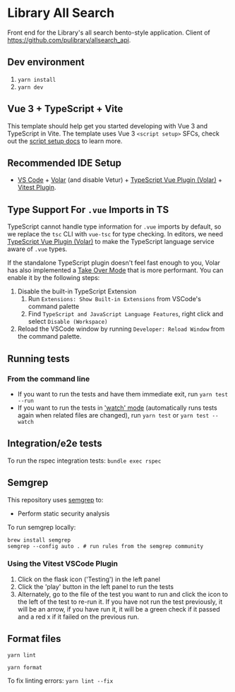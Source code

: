 # Library All Search

Front end for the Library's all search bento-style application. Client of
https://github.com/pulibrary/allsearch_api.

## Dev environment

1. `yarn install`
2. `yarn dev`

## Vue 3 + TypeScript + Vite

This template should help get you started developing with Vue 3 and TypeScript in Vite. The template uses Vue 3 `<script setup>` SFCs, check out the [script setup docs](https://v3.vuejs.org/api/sfc-script-setup.html#sfc-script-setup) to learn more.

## Recommended IDE Setup

- [VS Code](https://code.visualstudio.com/) + [Volar](https://marketplace.visualstudio.com/items?itemName=Vue.volar) (and disable Vetur) + [TypeScript Vue Plugin (Volar)](https://marketplace.visualstudio.com/items?itemName=Vue.vscode-typescript-vue-plugin) + [Vitest Plugin](https://marketplace.visualstudio.com/items?itemName=ZixuanChen.vitest-explorer).

## Type Support For `.vue` Imports in TS

TypeScript cannot handle type information for `.vue` imports by default, so we replace the `tsc` CLI with `vue-tsc` for type checking. In editors, we need [TypeScript Vue Plugin (Volar)](https://marketplace.visualstudio.com/items?itemName=Vue.vscode-typescript-vue-plugin) to make the TypeScript language service aware of `.vue` types.

If the standalone TypeScript plugin doesn't feel fast enough to you, Volar has also implemented a [Take Over Mode](https://github.com/johnsoncodehk/volar/discussions/471#discussioncomment-1361669) that is more performant. You can enable it by the following steps:

1. Disable the built-in TypeScript Extension
   1. Run `Extensions: Show Built-in Extensions` from VSCode's command palette
   2. Find `TypeScript and JavaScript Language Features`, right click and select `Disable (Workspace)`
2. Reload the VSCode window by running `Developer: Reload Window` from the command palette.

## Running tests

### From the command line

- If you want to run the tests and have them immediate exit, run `yarn test --run`
- If you want to run the tests in ['watch' mode](https://vitest.dev/guide/features.html#watch-mode) (automatically runs tests again when related files are changed), run `yarn test` or `yarn test --watch`

## Integration/e2e tests

To run the rspec integration tests: `bundle exec rspec`

## Semgrep

This repository uses [semgrep](https://semgrep.dev/) to:

- Perform static security analysis

To run semgrep locally:

```
brew install semgrep
semgrep --config auto . # run rules from the semgrep community
```

### Using the Vitest VSCode Plugin

1. Click on the flask icon ('Testing') in the left panel
1. Click the 'play' button in the left panel to run the tests
1. Alternately, go to the file of the test you want to run and click the icon to the left of the test to re-run it. If you have not run the test previously, it will be an arrow, if you have run it, it will be a green check if it passed and a red x if it failed on the previous run.

## Format files

`yarn lint`

`yarn format`

To fix linting errors: `yarn lint --fix`
